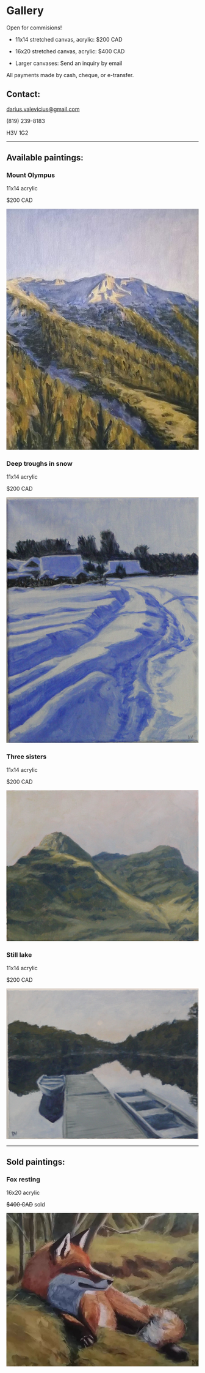 # Gallery
Open for commisions!

- 11x14 stretched canvas, acrylic: $200 CAD

- 16x20 stretched canvas, acrylic: $400 CAD

- Larger canvases: Send an inquiry by email

All payments made by cash, cheque, or e-transfer.

## Contact:
darius.valevicius@gmail.com

(819) 239-8183

H3V 1G2

-----

## Available paintings:

### Mount Olympus

11x14 acrylic

$200 CAD

![image](images/mount_olympus.JPG)

### Deep troughs in snow

11x14 acrylic

$200 CAD

![image](images/deep_troughs.JPG)

### Three sisters

11x14 acrylic

$200 CAD

![image](images/three_sisters.JPG)

### Still lake

11x14 acrylic

$200 CAD

![image](images/quebec_lake.JPG)

-----

## Sold paintings:

### Fox resting

16x20 acrylic

~~$400 CAD~~ sold

![image](images/fox_resting.JPG)

